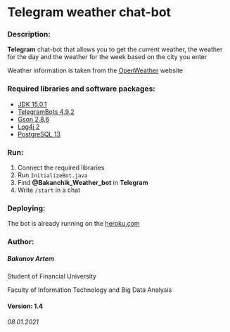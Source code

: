 <h1> Telegram weather chat-bot </h1>
<h3> Description: </h3>

**Telegram** chat-bot that allows you to get the current weather, 
the weather for the day and the weather for the week 
based on the city you enter

Weather information is taken from the [OpenWeather](https://openweathermap.org/) website

<h3> Required libraries and software packages: </h3>

* [JDK 15.0.1](https://jdk.java.net/15/)
* [TelegramBots 4.9.2](https://github.com/rubenlagus/TelegramBots/releases/tag/v4.9)
* [Gson 2.8.6](https://github.com/google/gson/releases/tag/gson-parent-2.8.6)
* [Log4j 2](https://logging.apache.org/log4j/2.x/download.html)
* [PostgreSQL 13](https://www.postgresql.org/download/windows/)

<h3>Run:</h3>

1. Connect the required libraries
2. Run `InitializeBot.java`
3. Find **@Bakanchik_Weather_bot** in **Telegram**
4. Write `/start` in a chat

### Deploying:
The bot is already running on the [heroku.com](https://www.heroku.com/) 

<h3> Author: </h3> 
<h5>Bakanov Artem</h5>
Student of Financial University

Faculty of Information Technology and Big Data Analysis

<h4> Version: 1.4 </h4>

<h6> 08.01.2021 </h6>
